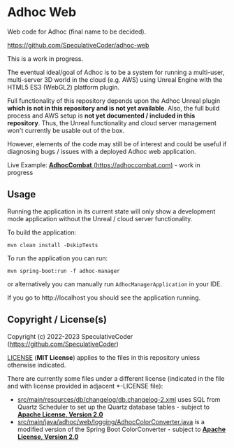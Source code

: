 # Adhoc Web

Web code for Adhoc (final name to be decided).

https://github.com/SpeculativeCoder/adhoc-web

This is a work in progress.

The eventual ideal/goal of Adhoc is to be a system for running a multi-user, multi-server 3D world in the cloud (e.g. AWS) using Unreal Engine with the HTML5 ES3 (WebGL2) platform plugin.

Full functionality of this repository depends upon the Adhoc Unreal plugin **which is not in this repository and is not yet available**. Also, the full build process and AWS setup is **not yet documented / included in this repository**. Thus, the Unreal functionality and cloud server management won't currently be usable out of the box.

However, elements of the code may still be of interest and could be useful if diagnosing bugs / issues with a deployed Adhoc web application.

Live Example: [**AdhocCombat** (https://adhoccombat.com)](https://adhoccombat.com) - work in progress

## Usage

Running the application in its current state will only show a development mode application without the Unreal / cloud server functionality.

To build the application:

`mvn clean install -DskipTests`

To run the application you can run:

`mvn spring-boot:run -f adhoc-manager`

or alternatively you can manually run `AdhocManagerApplication` in your IDE.

If you go to http://localhost you should see the application running.

## Copyright / License(s)

Copyright (c) 2022-2023 SpeculativeCoder (https://github.com/SpeculativeCoder)

[LICENSE](LICENSE) (**MIT License**) applies to the files in this repository unless otherwise indicated.

There are currently some files under a different license (indicated in the file and with license provided in adjacent *-LICENSE file):
- [src/main/resources/db/changelog/db.changelog-2.xml](src/main/resources/db/changelog/db.changelog-2.xml) uses SQL from Quartz Scheduler to set up the Quartz database tables - subject to **[Apache License, Version 2.0](src/main/resources/db/changelog/db.changelog-2.xml-LICENSE)**
- [src/main/java/adhoc/web/logging/AdhocColorConverter.java](src/main/java/adhoc/web/logging/AdhocColorConverter.java) is a modified version of the Spring Boot ColorConverter - subject to **[Apache License, Version 2.0](src/main/java/adhoc/web/logging/AdhocColorConverter.java-LICENSE)**
